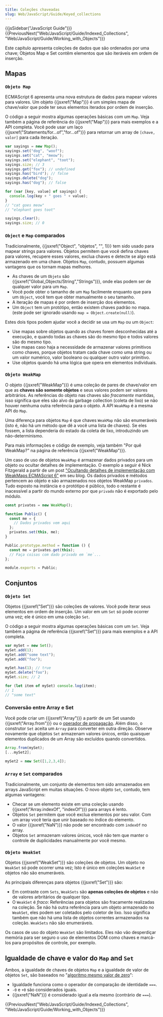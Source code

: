 ```yaml
---
title: Coleções chaveadas
slug: Web/JavaScript/Guide/Keyed_collections
---
```

{{jsSidebar("JavaScript Guide")}} {{PreviousNext("Web/JavaScript/Guide/Indexed_Collections", "Web/JavaScript/Guide/Working_with_Objects")}}

Este capítulo apresenta coleções de dados que são ordenados por uma chave; Objetos Map e Set contêm elementos que são iteráveis em ordem de inserção.

## Mapas

### `Objeto Map`

ECMAScript 6 apresenta uma nova estrutura de dados para mapear valores para valores. Um objeto {{jsxref("Map")}} é um simples mapa de chave/valor que pode ter seus elementos iterados por ordem de inserção.

O código a seguir mostra algumas operações básicas com um `Map`. Veja também a página de referência do {{jsxref("Map")}} para mais exemplos e a API completa. Você pode usar um laço {{jsxref("Statements/for...of","for...of")}} para retornar um array de `[chave, valor]` para cada iteração.

```js
var sayings = new Map();
sayings.set("dog", "woof");
sayings.set("cat", "meow");
sayings.set("elephant", "toot");
sayings.size; // 3
sayings.get("fox"); // undefined
sayings.has("bird"); // false
sayings.delete("dog");
sayings.has("dog"); // false

for (var [key, value] of sayings) {
  console.log(key + " goes " + value);
}
// "cat goes meow"
// "elephant goes toot"

sayings.clear();
sayings.size; // 0
```

### `Object` e `Map` comparados

Tradicionalmente, {{jsxref("Object", "objetos", "", 1)}} tem sido usado para mapear strings para valores. Objetos permitem que você defina chaves para valores, recupere esses valores, exclua chaves e detecte se algo está armazenado em uma chave. Objetos `Map`, contudo, possuem algumas vantagens que os tornam mapas melhores.

- As chaves de um `Objeto` são {{jsxref("Global_Objects/String","Strings")}}, onde elas podem ser de qualquer valor para um `Map`.
- Você pode obter o tamanho de um `Map` facilmente enquanto que para um `Object`, você tem que obter manualmente o seu tamanho.
- A iteração de mapas é por ordem de inserção dos elementos.
- Um `Object` tem um protótipo, então existem chaves padrão no mapa. (este pode ser ignorado usando `map = Object.create(null)`).

Estes dois tipos podem ajudar você a decidir se usa um `Map` ou um `Object`:

- Use mapas sobre objetos quando as chaves forem desconhecidas até a execução, e quando todas as chaves são do mesmo tipo e todos valores são do mesmo tipo.
- Use mapas caso haja a necessidade de armazenar valores primitivos como chaves, porque objetos tratam cada chave como uma string ou um valor numérico, valor booleano ou qualquer outro valor primitivo.
- Use objetos quando há uma lógica que opera em elementos individuais.

### `Objeto WeakMap`

O objeto {{jsxref("WeakMap")}} é uma coleção de pares de chave/valor em que as **chaves são somente objetos** e seus valores podem ser valores arbitrários. As referências do objeto nas chaves são _fracamente_ mantidas, isso significa que eles são alvo da garbage collection (coleta de lixo) se não houver nenhuma outra referência para o objeto. A API `WeakMap` é a mesma API do `Map`.

Uma diferença para objetos `Map` é que chaves `WeakMap` não são enumeráveis (isto é, não há um método que dê a você uma lista de chaves). Se eles fossem, a lista dependeria do estado da coleta de lixo, introduzindo um não-determinismo.

Para mais informações e código de exemplo, veja também "Por quê WeakMap?" na página de referência {{jsxref("WeakMap")}}.

Um caso de uso de objetos `WeakMap` é armazenar dados privados para um objeto ou ocultar detalhes de implementação. O exemplo a seguir é Nick Fitzgerald a partir de um post ["Ocultando detalhes de implementação com WeakMaps ECMAScript 6"](http://fitzgeraldnick.com/weblog/53/) em seu blog. Os dados privados e métodos pertencem ao objeto e são armazenados nos objetos WeakMap `privados`. Tudo exposto na instância e o protótipo é público, todo o restante é inacessível a partir do mundo externo por que `privado` não é exportado pelo módulo.

```js
const privates = new WeakMap();

function Public() {
  const me = {
    // Dados privados vem aqui
  };
  privates.set(this, me);
}

Public.prototype.method = function () {
  const me = privates.get(this);
  // Faça coisas com dado privado em `me`...
};

module.exports = Public;
```

## Conjuntos

### `Objeto Set`

Objetos {{jsxref("Set")}} são coleções de valores. Você pode iterar seus elementos em ordem de inserção. Um valor em um `Set` só pode ocorrer uma vez; ele é único em uma coleção `Set`.

O código a seguir mostra algumas operações básicas com um `Set`. Veja também a página de referência {{jsxref("Set")}} para mais exemplos e a API completa.

```js
var mySet = new Set();
mySet.add(1);
mySet.add("some text");
mySet.add("foo");

mySet.has(1); // true
mySet.delete("foo");
mySet.size; // 2

for (let item of mySet) console.log(item);
// 1
// "some text"
```

### Conversão entre Array e Set

Você pode criar um {{jsxref("Array")}} a partir de um Set usando {{jsxref("Array.from")}} ou o [operador de propagação](/pt-BR/docs/Web/JavaScript/Reference/Operators/Spread_operator). Além disso, o construtor `Set` aceita um `Array` para converter em outra direção. Observe novamente que objetos `Set` armazenam valores únicos, então quaisquer elementos duplicados de um Array são excluídos quando convertidos.

```js
Array.from(mySet);
[...mySet2];

mySet2 = new Set([1,2,3,4]);
```

### `Array` e `Set` comparados

Tradicionalmente, um conjunto de elementos tem sido armazenados em arrays JavaScript em muitas situações. O novo objeto `Set`, contudo, tem algumas vantagens:

- Checar se um elemento existe em uma coleção usando {{jsxref("Array.indexOf", "indexOf")}} para arrays é lento.
- Objetos `Set` permitem que você exclua elementos por seu valor. Com um array você teria que unir baseado no índice do elemento.
- O valor {{jsxref("NaN")}} não pode ser encontrado com `indexOf` no array.
- Objetos `Set` armazenam valores únicos, você não tem que manter o controle de duplicidades manualmente por você mesmo.

### `Objeto WeakSet`

Objetos {{jsxref("WeakSet")}} são coleções de objetos. Um objeto no `WeakSet` só pode ocorrer uma vez; Isto é único em coleções `WeakSet` e objetos não são enumeráveis.

As principais diferenças para objetos {{jsxref("Set")}} são:

- Em contraste com `Sets`, `WeakSets` são **apenas coleções de objetos** e não de valores arbritários de qualquer tipo.
- O `WeakSet` é _fraco_: Referências para objetos são fracamente realizadas na coleção. Se não há outra referência para um objeto armazenado no `WeakSet`, eles podem ser coletados pelo coletor de lixo. Isso significa também que não há uma lista de objetos correntes armazenados na coleção. `WeakSets` não são enumeráveis.

Os casos de uso do objeto `WeakSet` são limitados. Eles não vão desperdiçar memória para ser seguro o uso de elementos DOM como chaves e marcá-los para propósitos de controle, por exemplo.

## Igualdade de chave e valor do `Map` and `Set`

Ambos, a igualdade de chaves de objetos `Map` e a igualdade de valor de objetos `Set`, são baseados no "[algoritmo mesmo valor de zero](https://people.mozilla.org/~jorendorff/es6-draft.html#sec-samevaluezero)":

- Igualdade funciona como o operador de comparação de identidade `===`.
- `-0` e `+0` são considerados iguais.
- {{jsxref("NaN")}} é considerado igual a ela mesmo (contrário de `===`).

{{PreviousNext("Web/JavaScript/Guide/Indexed_Collections", "Web/JavaScript/Guide/Working_with_Objects")}}
